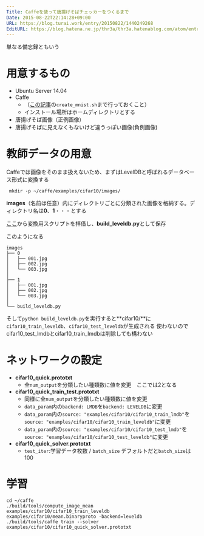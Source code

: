 ```yaml
---
Title: Caffeを使って唐揚げそばチェッカーをつくるまで
Date: 2015-08-22T22:14:28+09:00
URL: https://blog.turai.work/entry/20150822/1440249268
EditURL: https://blog.hatena.ne.jp/thr3a/thr3a.hatenablog.com/atom/entry/8454420450106578583
---
```


単なる備忘録ともいう

# 用意するもの

- Ubuntu Server 14.04
- Caffe
  - （[この記事](http://thr3a.hatenablog.com/entry/20150805/1438760516)の`create_mnist.sh`まで行っておくこと）
  - インストール場所はホームディレクトリとする
- 唐揚げそば画像（正例画像）
- 唐揚げそばに見えなくもないけど違うっぽい画像(負例画像)

# 教師データの用意

Caffeでは画像をそのまま扱えないため、まずはLevelDBと呼ばれるデータベース形式に変換する
```
 mkdir -p ~/caffe/examples/cifar10/images/
```
**images**（名前は任意）内にディレクトリごとに分類された画像を格納する。ディレクトリ名は**0**、**1**・・・とする

[ここ](https://gist.github.com/fallthrough/92399e5fd4f70fecdad5)から変換用スクリプトを拝借し、**build_leveldb.py**として保存

このようになる
```
images
├── 0
│   ├── 001.jpg
│   ├── 002.jpg
│   └── 003.jpg
│ 
├── 1
│   ├── 001.jpg
│   ├── 002.jpg
│   └── 003.jpg
│ 
└── build_leveldb.py
```
そして`python build_leveldb.py`を実行すると**cifar10/**に`cifar10_train_leveldb`、`cifar10_test_leveldb`が生成される 使わないのでcifar10_test_lmdbとcifar10_train_lmdbは削除しても構わない

# ネットワークの設定

- **cifar10_quick.prototxt**
  - 全`num_output`を分類したい種類数に値を変更　ここでは2となる
- **cifar10_quick_train_test.prototxt**
  - 同様に全`num_output`を分類したい種類数に値を変更
  - `data_param`内の`backend: LMDB`を`backend: LEVELDB`に変更
  - `data_param`内の`source: "examples/cifar10/cifar10_train_lmdb"`を`source: "examples/cifar10/cifar10_train_leveldb"`に変更
  - `data_param`内の`source: "examples/cifar10/cifar10_test_lmdb"`を`source: "examples/cifar10/cifar10_test_leveldb"`に変更
- **cifar10_quick_solver.prototxt**
  - `test_iter`:学習データ枚数 / `batch_size` デフォルトだと`batch_size`は100

# 学習
```
cd ~/caffe
./build/tools/compute_image_mean examples/cifar10/cifar10_train_leveldb examples/cifar10/mean.binaryproto -backend=leveldb
./build/tools/caffe train --solver examples/cifar10/cifar10_quick_solver.prototxt
```
